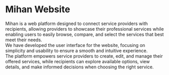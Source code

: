 # Mihan Website

Mihan is a web platform designed to connect service providers with recipients, allowing providers to showcase their professional services while enabling users to easily browse, compare, and select the services that best meet their needs.  
We have developed the user interface for the website, focusing on simplicity and usability to ensure a smooth and intuitive experience.  
The platform empowers service providers to create, edit, and manage their offered services, while recipients can explore available options, view details, and make informed decisions when choosing the right service.
